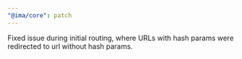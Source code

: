```yaml
---
"@ima/core": patch
---
```


Fixed issue during initial routing, where URLs with hash params were redirected to url without hash params.
